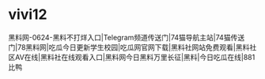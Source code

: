 # vivi12
黑料网-0624-黑料不打烊入口|Telegram频道传送门|74猫导航主站|74猫传送门|78黑料网|吃瓜今日更新学生校园|吃瓜网官网下载|黑料社网站免费观看|黑料社区AV在线|黑料社在线观看入口|黑料网今日黑料万里长征|黑料|今日吃瓜在线|881比鸭
